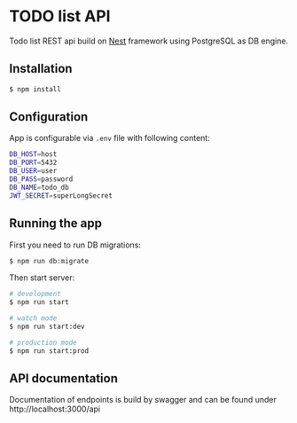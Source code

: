 # TODO list API

Todo list REST api build on [Nest](https://github.com/nestjs/nest) framework using PostgreSQL as DB engine.

## Installation

```bash
$ npm install
```

## Configuration

App is configurable via `.env` file with following content:

```bash
DB_HOST=host
DB_PORT=5432
DB_USER=user
DB_PASS=password
DB_NAME=todo_db
JWT_SECRET=superLongSecret
```

## Running the app

First you need to run DB migrations:

```bash
$ npm run db:migrate
```

Then start server:

```bash
# development
$ npm run start

# watch mode
$ npm run start:dev

# production mode
$ npm run start:prod
```

## API documentation

Documentation of endpoints is build by swagger and can be found under http://localhost:3000/api